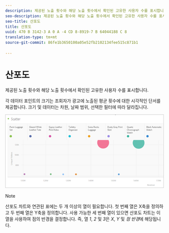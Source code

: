 ```yaml
---
description: 제공된 노출 횟수와 해당 노출 횟수에서 확인된 고유한 사용자 수를 표시합니다.
seo-description: 제공된 노출 횟수와 해당 노출 횟수에서 확인된 고유한 사용자 수를 표시합니다.
seo-title: 산포도
title: 산포도
uuid: 470 B 3142-3 A 0 A -4 CD 8-8919-7 B 64044188 C 8
translation-type: tm+mt
source-git-commit: 86fe1b3650100a05e52fb2102134fee515c871b1

---
```



# 산포도

제공된 노출 횟수와 해당 노출 횟수에서 확인된 고유한 사용자 수를 표시합니다.

각 데이터 포인트의 크기는 조회자가 광고에 노출된 평균 횟수에 대한 시각적인 단서를 제공합니다. 크기 및 데이터는 차원, 날짜 범위, 선택한 필터에 따라 달라집니다.

![](assets/scatter.png)

>[!NOTE]
>
>산포도 차트와 연관된 표에는 두 개 이상의 열이 필요합니다. 첫 번째 열은 X축을 정의하고 두 번째 열은 Y축을 정의합니다. 사용 가능한 세 번째 열이 있으면 산포도 차트는 이 열을 사용하여 점의 반경을 결정합니다. 즉, 열 *1*, *2* 및 *3*&#x200B;은 *X*, *Y* 및 *점 반경*&#x200B;에 해당됩니다.

